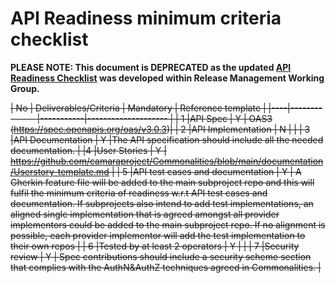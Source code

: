 # API Readiness minimum criteria checklist
**PLEASE NOTE: This document is DEPRECATED as the updated [API Readiness Checklist](https://github.com/camaraproject/ReleaseManagement/blob/main/documentation/API-Readiness-Checklist.md) was developed within Release Management Working Group.**

~~| No | Deliverables/Criteria      | Mandatory | Reference template                          |
|----|--------------     |-----------|--------------------                         |
|  1 |API Spec          | Y         | OAS3  (https://spec.openapis.org/oas/v3.0.3)|
|  2 |API Implementation |   N        |                                             |
| 3   |API Documentation  |   Y        |The API specification should include all the needed documentation.                                           |
|4   |User Stories  |   Y        |	https://github.com/camaraproject/Commonalities/blob/main/documentation/Userstory-template.md                                            |
| 5   |API test cases and documentation  |   Y        | A Gherkin feature file will be added to the main subproject repo and this will fulfil the minimum criteria of readiness w.r.t API test cases and documentation. If subprojects also intend to add test implementations, an aligned single implementation that is agreed amongst all provider implementors could be added to the main subproject repo. If no alignment is possible, each provider implementor will add the test implementation to their own repos   |
| 6   |Tested by at least 2 operators  |   Y        |                                             |
| 7   |Security review  |   Y        |  Spec contributions should include a security scheme section that complies with the AuthN&AuthZ techniques agreed in Commonalities.                                   |~~

